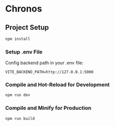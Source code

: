 # Chronos

## Project Setup

```sh
npm install
```
### Setup .env File
Config backend path in your .env file:
```
VITE_BACKEND_PATH=http://127.0.0.1:5000
```

### Compile and Hot-Reload for Development

```sh
npm run dev
```

### Compile and Minify for Production

```sh
npm run build
```